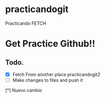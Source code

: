 # practicandogit
Practicando FETCH


# Get Practice Github!!
##   Todo. 
 - [x]   Fetch From another place practicandogit2
 - [ ]  Make changes to files and push it

[*] Nuevo cambio 


